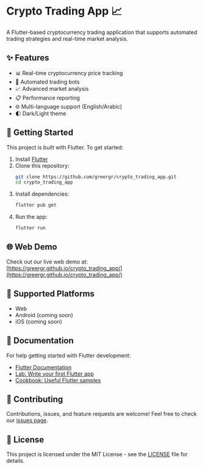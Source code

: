 # Crypto Trading App 📈

A Flutter-based cryptocurrency trading application that supports automated trading strategies and real-time market analysis.

## ✨ Features

- 📊 Real-time cryptocurrency price tracking
- 🤖 Automated trading bots
- 📈 Advanced market analysis
- 📋 Performance reporting
- 🌐 Multi-language support (English/Arabic)
- 🌓 Dark/Light theme

## 🚀 Getting Started

This project is built with Flutter. To get started:

1. Install [Flutter](https://flutter.dev/docs/get-started/install)
2. Clone this repository:
   ```bash
   git clone https://github.com/greergr/crypto_trading_app.git
   cd crypto_trading_app
   ```
3. Install dependencies:
   ```bash
   flutter pub get
   ```
4. Run the app:
   ```bash
   flutter run
   ```

## 🌐 Web Demo

Check out our live web demo at: [https://greergr.github.io/crypto_trading_app/](https://greergr.github.io/crypto_trading_app/)

## 📱 Supported Platforms

- Web
- Android (coming soon)
- iOS (coming soon)

## 📖 Documentation

For help getting started with Flutter development:
- [Flutter Documentation](https://flutter.dev/docs)
- [Lab: Write your first Flutter app](https://flutter.dev/docs/get-started/codelab)
- [Cookbook: Useful Flutter samples](https://flutter.dev/docs/cookbook)

## 🤝 Contributing

Contributions, issues, and feature requests are welcome! Feel free to check our [issues page](https://github.com/greergr/crypto_trading_app/issues).

## 📝 License

This project is licensed under the MIT License - see the [LICENSE](LICENSE) file for details.
